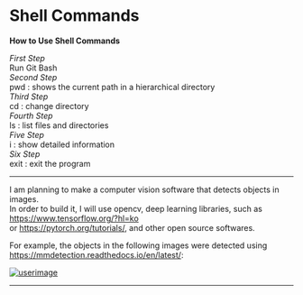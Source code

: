 # Shell Commands   
**How to Use Shell Commands**  
  
*First Step*  
Run Git Bash  
*Second Step*  
pwd : shows the current path in a hierarchical directory  
*Third Step*  
cd : change directory  
*Fourth Step*  
ls : list files and directories  
*Five Step*  
i : show detailed information  
*Six Step*  
exit : exit the program  


***  
I am planning to make a computer vision software that detects objects in images.  
In order to build it, I will use opencv, deep learning libraries, such as <https://www.tensorflow.org/?hl=ko>  
or <https://pytorch.org/tutorials/>, and other open source softwares.  
  
For example, the objects in the following images were detected using <https://mmdetection.readthedocs.io/en/latest/>:  

[![userimage](https://user-images.githubusercontent.com/12907710/137271636-56ba1cd2-b110-4812-8221-b4c120320aa9.png)](https://www.naver.com)

***


